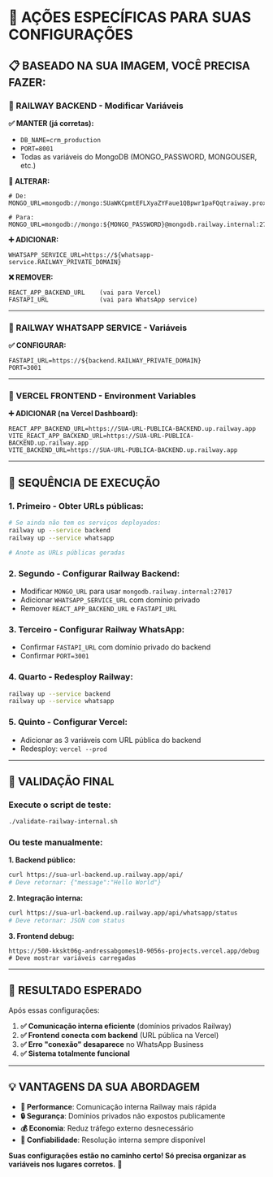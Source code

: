 # 🎯 AÇÕES ESPECÍFICAS PARA SUAS CONFIGURAÇÕES

## 📋 BASEADO NA SUA IMAGEM, VOCÊ PRECISA FAZER:

### **🔧 RAILWAY BACKEND - Modificar Variáveis**

**✅ MANTER (já corretas):**
- `DB_NAME=crm_production`
- `PORT=8001`
- Todas as variáveis do MongoDB (MONGO_PASSWORD, MONGOUSER, etc.)

**🔄 ALTERAR:**
```
# De:
MONGO_URL=mongodb://mongo:SUaWKCpmtEFLXyaZYFaue1QBpwr1paFQqtraiway.proxy.rlwy.net:34221

# Para:
MONGO_URL=mongodb://mongo:${MONGO_PASSWORD}@mongodb.railway.internal:27017
```

**➕ ADICIONAR:**
```
WHATSAPP_SERVICE_URL=https://${whatsapp-service.RAILWAY_PRIVATE_DOMAIN}
```

**❌ REMOVER:**
```
REACT_APP_BACKEND_URL    (vai para Vercel)
FASTAPI_URL              (vai para WhatsApp service)
```

---

### **🔧 RAILWAY WHATSAPP SERVICE - Variáveis**

**✅ CONFIGURAR:**
```
FASTAPI_URL=https://${backend.RAILWAY_PRIVATE_DOMAIN}
PORT=3001
```

---

### **🔧 VERCEL FRONTEND - Environment Variables**

**➕ ADICIONAR (na Vercel Dashboard):**
```
REACT_APP_BACKEND_URL=https://SUA-URL-PUBLICA-BACKEND.up.railway.app
VITE_REACT_APP_BACKEND_URL=https://SUA-URL-PUBLICA-BACKEND.up.railway.app
VITE_BACKEND_URL=https://SUA-URL-PUBLICA-BACKEND.up.railway.app
```

---

## 🚀 SEQUÊNCIA DE EXECUÇÃO

### **1. Primeiro - Obter URLs públicas:**
```bash
# Se ainda não tem os serviços deployados:
railway up --service backend
railway up --service whatsapp

# Anote as URLs públicas geradas
```

### **2. Segundo - Configurar Railway Backend:**
- Modificar `MONGO_URL` para usar `mongodb.railway.internal:27017`
- Adicionar `WHATSAPP_SERVICE_URL` com domínio privado
- Remover `REACT_APP_BACKEND_URL` e `FASTAPI_URL`

### **3. Terceiro - Configurar Railway WhatsApp:**
- Confirmar `FASTAPI_URL` com domínio privado do backend
- Confirmar `PORT=3001`

### **4. Quarto - Redesploy Railway:**
```bash
railway up --service backend
railway up --service whatsapp
```

### **5. Quinto - Configurar Vercel:**
- Adicionar as 3 variáveis com URL pública do backend
- Redesploy: `vercel --prod`

---

## 🧪 VALIDAÇÃO FINAL

### **Execute o script de teste:**
```bash
./validate-railway-internal.sh
```

### **Ou teste manualmente:**

**1. Backend público:**
```bash
curl https://sua-url-backend.up.railway.app/api/
# Deve retornar: {"message":"Hello World"}
```

**2. Integração interna:**
```bash
curl https://sua-url-backend.up.railway.app/api/whatsapp/status
# Deve retornar: JSON com status
```

**3. Frontend debug:**
```
https://500-kkskt06g-andressabgomes10-9056s-projects.vercel.app/debug
# Deve mostrar variáveis carregadas
```

---

## 🎯 RESULTADO ESPERADO

Após essas configurações:

1. **✅ Comunicação interna eficiente** (domínios privados Railway)
2. **✅ Frontend conecta com backend** (URL pública na Vercel)
3. **✅ Erro "conexão" desaparece** no WhatsApp Business
4. **✅ Sistema totalmente funcional**

---

## 💡 VANTAGENS DA SUA ABORDAGEM

- **🚀 Performance**: Comunicação interna Railway mais rápida
- **🔒 Segurança**: Domínios privados não expostos publicamente
- **💰 Economia**: Reduz tráfego externo desnecessário
- **🎯 Confiabilidade**: Resolução interna sempre disponível

**Suas configurações estão no caminho certo! Só precisa organizar as variáveis nos lugares corretos.** 🎉
